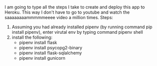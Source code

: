 I am going to type all the steps I take to create and deploy this app to Heroku.  This way I don't have to go to youtube and watch the saaaaaaaammmmmeeee video a million times.
Steps: 
1. Assuming you had already installed pipenv (by running command pip install pipenv), enter virutal env by typing command pipenv shell
2. install the following: 
    - pipenv install flask
    - pipenv install psycopg2-binary
    - pipenv install flask-sqlalchemy
    - pipenv install gunicorn